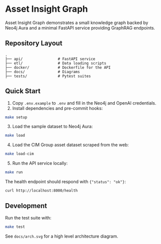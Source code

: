 # Asset Insight Graph

Asset Insight Graph demonstrates a small knowledge graph backed by Neo4j Aura and a minimal FastAPI service providing GraphRAG endpoints.

## Repository Layout

```text
.
├── api/                # FastAPI service
├── etl/                # Data loading scripts
├── docker/             # Dockerfile for the API
├── docs/               # Diagrams
├── tests/              # Pytest suites
```


## Quick Start

1. Copy `.env.example` to `.env` and fill in the Neo4j and OpenAI credentials.
2. Install dependencies and pre-commit hooks:

```bash
make setup
```

3. Load the sample dataset to Neo4j Aura:

```bash
make load
```

4. Load the CIM Group asset dataset scraped from the web:

```bash
make load-cim
```

5. Run the API service locally:

```bash
make run
```

The health endpoint should respond with `{"status": "ok"}`:

```bash
curl http://localhost:8000/health
```

## Development

Run the test suite with:

```bash
make test
```

See `docs/arch.svg` for a high level architecture diagram.
